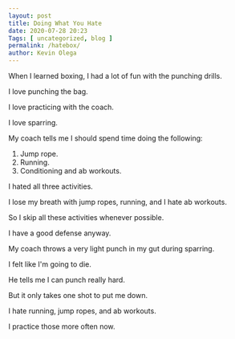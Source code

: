 ```yaml
--- 
layout: post 
title: Doing What You Hate
date: 2020-07-28 20:23
Tags: [ uncategorized, blog ]
permalink: /hatebox/ 
author: Kevin Olega 
--- 
```

When I learned boxing, I had a lot of fun with the punching drills.

I love punching the bag.

I love practicing with the coach.

I love sparring.

My coach tells me I should spend time doing the following:

1. Jump rope.
2. Running.
3. Conditioning and ab workouts.

I hated all three activities.

I lose my breath with jump ropes, running, and I hate ab workouts.

So I skip all these activities whenever possible.

I have a good defense anyway.

My coach throws a very light punch in my gut during sparring.

I felt like I'm going to die.

He tells me I can punch really hard.

But it only takes one shot to put me down.

I hate running, jump ropes, and ab workouts.

I practice those more often now.